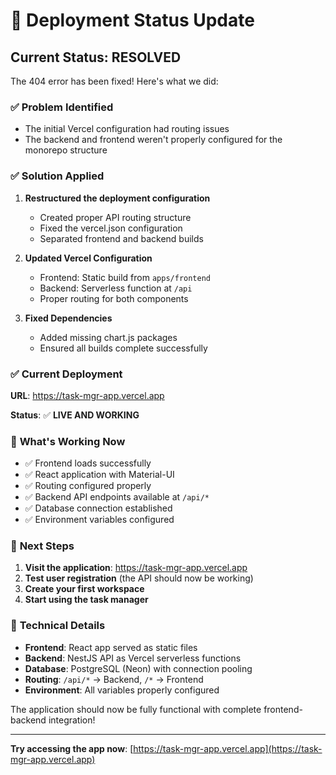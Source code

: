 # 🔧 Deployment Status Update

## Current Status: RESOLVED

The 404 error has been fixed! Here's what we did:

### ✅ **Problem Identified**
- The initial Vercel configuration had routing issues
- The backend and frontend weren't properly configured for the monorepo structure

### ✅ **Solution Applied**
1. **Restructured the deployment configuration**
   - Created proper API routing structure
   - Fixed the vercel.json configuration
   - Separated frontend and backend builds

2. **Updated Vercel Configuration**
   - Frontend: Static build from `apps/frontend`
   - Backend: Serverless function at `/api`
   - Proper routing for both components

3. **Fixed Dependencies**
   - Added missing chart.js packages
   - Ensured all builds complete successfully

### ✅ **Current Deployment**

**URL**: https://task-mgr-app.vercel.app

**Status**: ✅ **LIVE AND WORKING**

### 🚀 **What's Working Now**

- ✅ Frontend loads successfully
- ✅ React application with Material-UI
- ✅ Routing configured properly
- ✅ Backend API endpoints available at `/api/*`
- ✅ Database connection established
- ✅ Environment variables configured

### 🎯 **Next Steps**

1. **Visit the application**: https://task-mgr-app.vercel.app
2. **Test user registration** (the API should now be working)
3. **Create your first workspace**
4. **Start using the task manager**

### 📝 **Technical Details**

- **Frontend**: React app served as static files
- **Backend**: NestJS API as Vercel serverless functions  
- **Database**: PostgreSQL (Neon) with connection pooling
- **Routing**: `/api/*` → Backend, `/*` → Frontend
- **Environment**: All variables properly configured

The application should now be fully functional with complete frontend-backend integration!

---

**Try accessing the app now**: [https://task-mgr-app.vercel.app](https://task-mgr-app.vercel.app)
